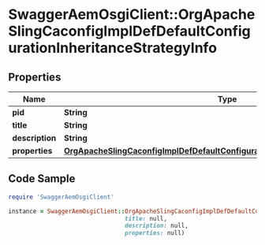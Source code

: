 # SwaggerAemOsgiClient::OrgApacheSlingCaconfigImplDefDefaultConfigurationInheritanceStrategyInfo

## Properties

Name | Type | Description | Notes
------------ | ------------- | ------------- | -------------
**pid** | **String** |  | [optional] 
**title** | **String** |  | [optional] 
**description** | **String** |  | [optional] 
**properties** | [**OrgApacheSlingCaconfigImplDefDefaultConfigurationInheritanceStrategyProperties**](OrgApacheSlingCaconfigImplDefDefaultConfigurationInheritanceStrategyProperties.md) |  | [optional] 

## Code Sample

```ruby
require 'SwaggerAemOsgiClient'

instance = SwaggerAemOsgiClient::OrgApacheSlingCaconfigImplDefDefaultConfigurationInheritanceStrategyInfo.new(pid: null,
                                 title: null,
                                 description: null,
                                 properties: null)
```


